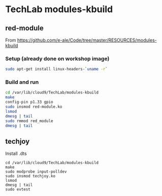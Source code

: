 # TechLab modules-kbuild

## red-module

From https://github.com/e-ale/Code/tree/master/RESOURCES/modules-kbuild

### Setup (already done on workshop image)

```sh
sudo apt-get install linux-headers-`uname -r`
```

### Build and run

```sh
cd /var/lib/cloud9/TechLab/modules-kbuild
make
config-pin p1.33 gpio
sudo insmod red-module.ko 
lsmod
dmesg | tail
sudo rmmod red_module
dmesg | tail
```

## techjoy

Install .dts

```
cd /var/lib/cloud9/TechLab/modules-kbuild
make
sudo modprobe input-polldev
sudo insmod techjoy.ko
lsmod
dmesg | tail
sudo evtest
```
